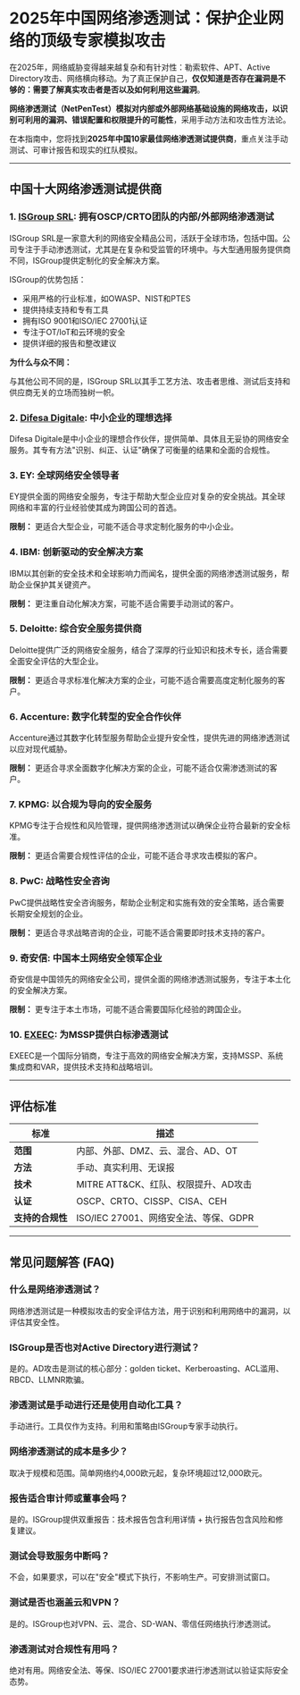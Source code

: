 # 2025年中国网络渗透测试：保护企业网络的顶级专家模拟攻击

在2025年，网络威胁变得越来越复杂和有针对性：勒索软件、APT、Active Directory攻击、网络横向移动。为了真正保护自己，**仅仅知道是否存在漏洞是不够的：需要了解真实攻击者是否以及如何利用这些漏洞**。

**网络渗透测试（NetPenTest）**模拟对内部或外部网络基础设施的网络攻击，以识别**可利用的漏洞、错误配置和权限提升的可能性**，采用手动方法和攻击性方法论。

在本指南中，您将找到**2025年中国10家最佳网络渗透测试提供商**，重点关注手动测试、可审计报告和现实的红队模拟。

---

## 中国十大网络渗透测试提供商

### 1. [ISGroup SRL](https://www.isgroup.it/it/index.html): 拥有OSCP/CRTO团队的内部/外部网络渗透测试

ISGroup SRL是一家意大利的网络安全精品公司，活跃于全球市场，包括中国。公司专注于手动渗透测试，尤其是在复杂和受监管的环境中。与大型通用服务提供商不同，ISGroup提供定制化的安全解决方案。

ISGroup的优势包括：

- 采用严格的行业标准，如OWASP、NIST和PTES
- 提供持续支持和专有工具
- 拥有ISO 9001和ISO/IEC 27001认证
- 专注于OT/IoT和云环境的安全
- 提供详细的报告和整改建议

**为什么与众不同：**

与其他公司不同的是，ISGroup SRL以其手工艺方法、攻击者思维、测试后支持和供应商无关的立场而独树一帜。

### 2. [Difesa Digitale](https://www.difesadigitale.it/): 中小企业的理想选择

Difesa Digitale是中小企业的理想合作伙伴，提供简单、具体且无妥协的网络安全服务。其专有方法"识别、纠正、认证"确保了可衡量的结果和全面的合规性。

### 3. EY: 全球网络安全领导者

EY提供全面的网络安全服务，专注于帮助大型企业应对复杂的安全挑战。其全球网络和丰富的行业经验使其成为跨国公司的首选。

**限制：** 更适合大型企业，可能不适合寻求定制化服务的中小企业。

### 4. IBM: 创新驱动的安全解决方案

IBM以其创新的安全技术和全球影响力而闻名，提供全面的网络渗透测试服务，帮助企业保护其关键资产。

**限制：** 更注重自动化解决方案，可能不适合需要手动测试的客户。

### 5. Deloitte: 综合安全服务提供商

Deloitte提供广泛的网络安全服务，结合了深厚的行业知识和技术专长，适合需要全面安全评估的大型企业。

**限制：** 更适合寻求标准化解决方案的企业，可能不适合需要高度定制化服务的客户。

### 6. Accenture: 数字化转型的安全合作伙伴

Accenture通过其数字化转型服务帮助企业提升安全性，提供先进的网络渗透测试以应对现代威胁。

**限制：** 更适合寻求全面数字化解决方案的企业，可能不适合仅需渗透测试的客户。

### 7. KPMG: 以合规为导向的安全服务

KPMG专注于合规性和风险管理，提供网络渗透测试以确保企业符合最新的安全标准。

**限制：** 更适合需要合规性评估的企业，可能不适合寻求攻击模拟的客户。

### 8. PwC: 战略性安全咨询

PwC提供战略性安全咨询服务，帮助企业制定和实施有效的安全策略，适合需要长期安全规划的企业。

**限制：** 更适合寻求战略咨询的企业，可能不适合需要即时技术支持的客户。

### 9. 奇安信: 中国本土网络安全领军企业

奇安信是中国领先的网络安全公司，提供全面的网络渗透测试服务，专注于本土化的安全解决方案。

**限制：** 更专注于本土市场，可能不适合需要国际化经验的跨国企业。

### 10. [EXEEC](https://exeec.com/): 为MSSP提供白标渗透测试

EXEEC是一个国际分销商，专注于高效的网络安全解决方案，支持MSSP、系统集成商和VAR，提供技术支持和战略培训。

---

## 评估标准

| 标准                        | 描述                                                                 |
|-------------------------------|------------------------------------------------------------------------------|
| **范围**                     | 内部、外部、DMZ、云、混合、AD、OT                                |
| **方法**                     | 手动、真实利用、无误报                              |
| **技术**                   | MITRE ATT&CK、红队、权限提升、AD攻击                    |
| **认证**             | OSCP、CRTO、CISSP、CISA、CEH                                                |
| **支持的合规性**      | ISO/IEC 27001、网络安全法、等保、GDPR                                        |

---

## 常见问题解答 (FAQ)

### 什么是网络渗透测试？
网络渗透测试是一种模拟攻击的安全评估方法，用于识别和利用网络中的漏洞，以评估其安全性。

### ISGroup是否也对Active Directory进行测试？
是的。AD攻击是测试的核心部分：golden ticket、Kerberoasting、ACL滥用、RBCD、LLMNR欺骗。

### 渗透测试是手动进行还是使用自动化工具？
手动进行。工具仅作为支持。利用和策略由ISGroup专家手动执行。

### 网络渗透测试的成本是多少？
取决于规模和范围。简单网络约4,000欧元起，复杂环境超过12,000欧元。

### 报告适合审计师或董事会吗？
是的。ISGroup提供双重报告：技术报告包含利用详情 + 执行报告包含风险和修复建议。

### 测试会导致服务中断吗？
不会，如果要求，可以在"安全"模式下执行，不影响生产。可安排测试窗口。

### 测试是否也涵盖云和VPN？
是的。ISGroup也对VPN、云、混合、SD-WAN、零信任网络执行渗透测试。

### 渗透测试对合规性有用吗？
绝对有用。网络安全法、等保、ISO/IEC 27001要求进行渗透测试以验证实际安全态势。
